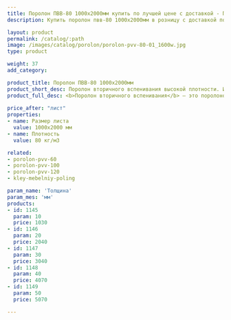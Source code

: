 ```yaml
---
title: Поролон ПВВ-80 1000х2000мм купить по лучшей цене с доставкой - Поролоныч
description: Купить поролон пвв-80 1000х2000мм в розницу с доставкой по Москве в интернет-магазине Поролоныча.

layout: product
permalink: /catalog/:path
image: /images/catalog/porolon/porolon-pvv-80-01_1600w.jpg
type: product

weight: 37
add_category: 

product_title: Поролон ПВВ-80 1000х2000мм
product_short_desc: Поролон вторичного вспенивания высокой плотности. Используется в мебельной и автомобильной промышленности.
product_full_desc: <b>Поролон вторичного вспенивания</b> — это поролоновая крошка, вспененная с полиуретановым клеем и спрессованная под определенным давлением. Данный материал обладает высокими показателями плотности, жесткости, долговечности и прочности. Имеет хорошие звукопоглощающие и изолирующие свойства. Отличается высокой демпфирующей способностью. Благодаря таким качественным показателям долго сохраняет свои свойства и обеспечивает долгую службу изделий при их ежедневном использовании.
        
price_after: "лист"
properties:
- name: Размер листа
  value: 1000х2000 мм
- name: Плотность
  value: 80 кг/м3

related:
- porolon-pvv-60
- porolon-pvv-100
- porolon-pvv-120
- kley-mebelniy-poling

param_name: 'Толщина'
param_mes: 'мм'
products:
- id: 1145
  param: 10
  price: 1030
- id: 1146
  param: 20
  price: 2040
- id: 1147
  param: 30
  price: 3040
- id: 1148
  param: 40
  price: 4070
- id: 1149
  param: 50
  price: 5070

---
```

